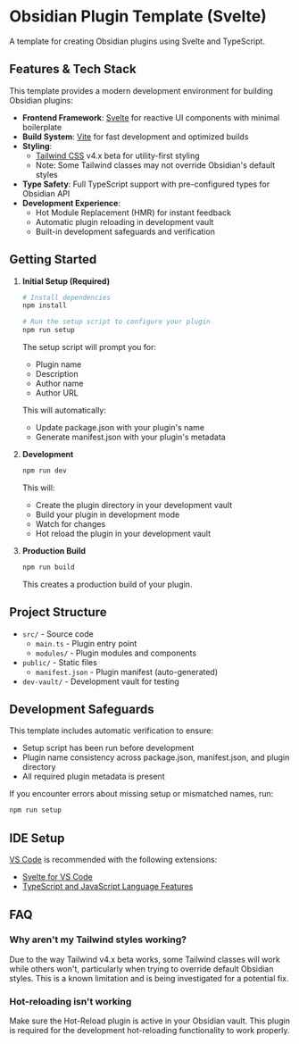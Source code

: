 # Obsidian Plugin Template (Svelte)

A template for creating Obsidian plugins using Svelte and TypeScript.

## Features & Tech Stack

This template provides a modern development environment for building Obsidian plugins:

- **Frontend Framework**: [Svelte](https://svelte.dev/) for reactive UI components with minimal boilerplate
- **Build System**: [Vite](https://vitejs.dev/) for fast development and optimized builds
- **Styling**: 
  - [Tailwind CSS](https://tailwindcss.com/) v4.x beta for utility-first styling
  - Note: Some Tailwind classes may not override Obsidian's default styles
- **Type Safety**: Full TypeScript support with pre-configured types for Obsidian API
- **Development Experience**:
  - Hot Module Replacement (HMR) for instant feedback
  - Automatic plugin reloading in development vault
  - Built-in development safeguards and verification

## Getting Started

1. **Initial Setup (Required)**
   ```bash
   # Install dependencies
   npm install

   # Run the setup script to configure your plugin
   npm run setup
   ```
   The setup script will prompt you for:
   - Plugin name
   - Description
   - Author name
   - Author URL

   This will automatically:
   - Update package.json with your plugin's name
   - Generate manifest.json with your plugin's metadata

2. **Development**
   ```bash
   npm run dev
   ```
   This will:
   - Create the plugin directory in your development vault
   - Build your plugin in development mode
   - Watch for changes
   - Hot reload the plugin in your development vault

3. **Production Build**
   ```bash
   npm run build
   ```
   This creates a production build of your plugin.

## Project Structure

- `src/` - Source code
  - `main.ts` - Plugin entry point
  - `modules/` - Plugin modules and components
- `public/` - Static files
  - `manifest.json` - Plugin manifest (auto-generated)
- `dev-vault/` - Development vault for testing

## Development Safeguards

This template includes automatic verification to ensure:
- Setup script has been run before development
- Plugin name consistency across package.json, manifest.json, and plugin directory
- All required plugin metadata is present

If you encounter errors about missing setup or mismatched names, run:
```bash
npm run setup
```

## IDE Setup

[VS Code](https://code.visualstudio.com/) is recommended with the following extensions:
- [Svelte for VS Code](https://marketplace.visualstudio.com/items?itemName=svelte.svelte-vscode)
- [TypeScript and JavaScript Language Features](https://marketplace.visualstudio.com/items?itemName=vscode.typescript-language-features)

## FAQ

### Why aren't my Tailwind styles working?
Due to the way Tailwind v4.x beta works, some Tailwind classes will work while others won't, particularly when trying to override default Obsidian styles. This is a known limitation and is being investigated for a potential fix.

### Hot-reloading isn't working
Make sure the Hot-Reload plugin is active in your Obsidian vault. This plugin is required for the development hot-reloading functionality to work properly.
